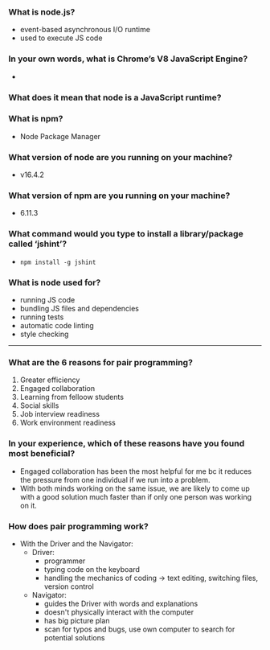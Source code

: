 ### What is node.js?
- event-based asynchronous I/O runtime 
- used to execute JS code
### In your own words, what is Chrome’s V8 JavaScript Engine?
- 
### What does it mean that node is a JavaScript runtime?
### What is npm?
- Node Package Manager
### What version of node are you running on your machine?
- v16.4.2
### What version of npm are you running on your machine?
- 6.11.3
### What command would you type to install a library/package called ‘jshint’?
- `npm install -g jshint`
### What is node used for?
- running JS code
- bundling JS files and dependencies
- running tests
- automatic code linting
- style checking

---

### What are the 6 reasons for pair programming?
1. Greater efficiency
2. Engaged collaboration
3. Learning from felloow students
4. Social skills
5. Job interview readiness
6. Work environment readiness
### In your experience, which of these reasons have you found most beneficial?
- Engaged collaboration has been the most helpful for me bc it reduces the pressure from one individual if we run into a problem. 
- With both minds working on the same issue, we are likely to come up with a good solution much faster than if only one person was working on it.
### How does pair programming work?
- With the Driver and the Navigator:
  - Driver:
    - programmer
    - typing code on the keyboard
    - handling the mechanics of coding → text editing, switching files, version control
  - Navigator:
    - guides the Driver with words and explanations
    - doesn't physically interact with the computer
    - has big picture plan
    - scan for typos and bugs, use own computer to search for potential solutions
 
